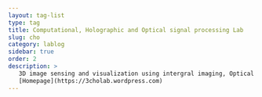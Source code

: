 ```yaml
---
layout: tag-list
type: tag
title: Computational, Holographic and Optical signal processing Lab
slug: cho
category: lablog
sidebar: true
order: 2
description: >
   3D image sensing and visualization using intergral imaging, Optical encryption, Virtual reality (VR) and augmented reality (AR)<br/>
   [Homepage](https://3cholab.wordpress.com)
---
```


